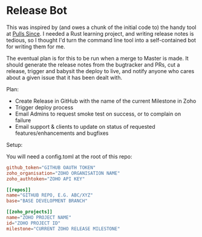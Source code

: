 # Release Bot

This was inspired by (and owes a chunk of the initial code to) the handy tool
at [Pulls Since](https://github.com/budziq/pulls_since). I needed a Rust
learning project, and writing release notes is tedious, so I thought I'd turn
the command line tool into a self-contained bot for writing them for me.

The eventual plan is for this to be run when a merge to Master is made.
It should generate the release notes from the bugtracker and PRs, cut a release,
trigger and babysit the deploy to live, and notify anyone who cares about a
given issue that it has been dealt with.

Plan:

- Create Release in GitHub with the name of the current Milestone in Zoho
- Trigger deploy process
- Email Admins to request smoke test on success, or to complain on failure
- Email support & clients to update on status of requested features/enhancements and bugfixes

Setup:

You will need a config.toml at the root of this repo:

```TOML
github_token="GITHUB OAUTH TOKEN"
zoho_organisation="ZOHO ORGANISATION NAME"
zoho_authtoken="ZOHO API KEY"

[[repos]]
name="GITHUB REPO, E.G. ABC/XYZ"
base="BASE DEVELOPMENT BRANCH"

[[zoho_projects]]
name="ZOHO PROJECT NAME"
id="ZOHO PROJECT ID"
milestone="CURRENT ZOHO RELEASE MILESTONE"
```